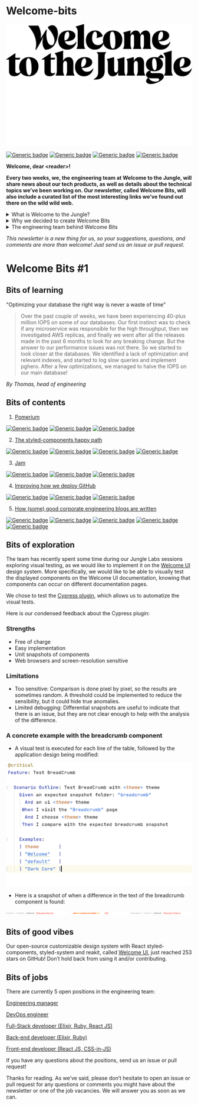 # Welcome-bits

![Logo](WTTJ_Logo_Black_RGB.png)
![Logo](WTTJ_Logo_White_RGB.png)

[![Generic badge](https://img.shields.io/badge/Type-Newsletter-red)](https://medium.com/wttj-tech)
[![Generic badge](https://img.shields.io/badge/Frequency-Biweekly-blue)](https://medium.com/wttj-tech)
[![Generic badge](https://img.shields.io/badge/Available%20positions%20in%20the%20team-5-green)](https://www.welcometothejungle.com/fr/companies/wttj/jobs) 
[![Generic badge](https://img.shields.io/badge/Available%20articles%20on%20engineering%20blog-6-yellow)](https://medium.com/wttj-tech) 


**Welcome, dear \<reader>!**

**Every two weeks, we, the engineering team at Welcome to the Jungle, will share news about our tech products, as well as details about the technical topics we’ve been working on. Our newsletter, called Welcome Bits, will also include a curated list of the most interesting links we’ve found out there on the wild wild web.**

<details>
<summary>What is Welcome to the Jungle?</summary>
<p>

<a href="https://www.welcometothejungle.com/fr">Welcome to the Jungle</a> is building the new experience at work. We use content and technology to transform every step of the employee experience, to help companies offer a better, more human experience in the workplace.</p>
</details>

<details>
<summary>Why we decided to create Welcome Bits</summary>
<p>
  
Learning and sharing knowledge is part of the engineering team’s DNA. For example, since Welcome to the Jungle launched, Jungle Labs sessions have been organized each month so that developers in the team can spend some time away from their daily tasks to learn new stuff, grow technically, and share it with the rest of the team (which is not always an easy exercise for the shyest among us).

So it seemed obvious to us that we should extend this learning and sharing experience to the outside world—meaning you, dear readers. And we hope you will enjoy reading about what we’ve discovered as much as we enjoy writing about it!</p>
</details>

<details>
<summary>The engineering team behind Welcome Bits</summary>
<p>
  
The team is currently made up of 14 developers, but we’re part of a bigger team called (no prizes for guessing) “the tech team,” which also encompasses product, data, design and QA people.

There are currently only men in our engineering team, but as diversity is a value that’s dear to our heart, our tech recruiter Xavier is working hard to hire women too. If you are a woman who codes, please check our current available positions and apply if you are interested!

Welcome to the Jungle is based in Paris, France, but 65% of us are working in full remote mode, which means that some of us can code while enjoying a beautiful view of the mountains or ocean.

The engineering team is composed of back-end, full-stack, and front-end developers, as well as one DevOps engineer and one head of engineering. We are working with Elixir, Ruby, and React JS, among other technologies (you can check <a href="https://www.welcometothejungle.com/fr/companies/wttj/tech">our full stack</a> for more details).

If you want to know more about our team, and the tech team in general, take a look at <a href="https://youtu.be/9QAV5r-sFhI">the filmed interview with Kevin</a>, our beloved CTO.</p>
</details>

*This newsletter is a new thing for us, so your suggestions, questions, and comments are more than welcome! Just send us an issue or pull request.*

# Welcome Bits #1

## Bits of learning

"Optimizing your database the right way is never a waste of time"

> Over the past couple of weeks, we have been experiencing 40-plus million IOPS on some of our databases. Our first instinct was to check if any microservice was responsible for the high throughput, then we investigated AWS replicas, and finally we went after all the releases made in the past 6 months to look for any breaking change. But the answer to our performance issues was not there. So we started to look closer at the databases. We identified a lack of optimization and relevant indexes, and started to log slow queries and implement pghero. After a few optimizations, we managed to halve the IOPS on our main database!

*By Thomas, head of engineering*

## Bits of contents

1. [Pomerium](https://github.com/pomerium/pomerium) 

[![Generic badge](https://img.shields.io/badge/-OpenVPN%20alternative-lightgrey)](https://medium.com/wttj-tech) [![Generic badge](https://img.shields.io/badge/-Kubernetes%20API%20Proxy-lightgrey)](https://medium.com/wttj-tech) [![Generic badge](https://img.shields.io/badge/-Identity%20and%20policy%20management-lightgrey)](https://medium.com/wttj-tech)


2. [The styled-components happy path](https://www.joshwcomeau.com/css/styled-components/) 

[![Generic badge](https://img.shields.io/badge/-Josh%20Comeau-lightgrey)](https://medium.com/wttj-tech) [![Generic badge](https://img.shields.io/badge/-Lighter%20CSS%20files-lightgrey)](https://medium.com/wttj-tech) [![Generic badge](https://img.shields.io/badge/-CSS%20variables-lightgrey)](https://medium.com/wttj-tech) [![Generic badge](https://img.shields.io/badge/-Single%20source%20of%20styles-lightgrey)](https://medium.com/wttj-tech)


3. [Jam](https://jam.dev) 

[![Generic badge](https://img.shields.io/badge/-Building%20websites-lightgrey)](https://medium.com/wttj-tech) [![Generic badge](https://img.shields.io/badge/-Collaborative-lightgrey)](https://medium.com/wttj-tech) [![Generic badge](https://img.shields.io/badge/-Beta-lightgrey)](https://medium.com/wttj-tech)


4. [Improving how we deploy GitHub](https://github.blog/2021-01-25-improving-how-we-deploy-github/) 

[![Generic badge](https://img.shields.io/badge/-Slack-lightgrey)](https://medium.com/wttj-tech) [![Generic badge](https://img.shields.io/badge/-Overview%20of%20deploys-lightgrey)](https://medium.com/wttj-tech) [![Generic badge](https://img.shields.io/badge/-Automation-lightgrey)](https://medium.com/wttj-tech)

5. [How (some) good corporate engineering blogs are written](https://danluu.com/corp-eng-blogs/) 

[![Generic badge](https://img.shields.io/badge/-Engineering%20blogs-lightgrey)](https://medium.com/wttj-tech) [![Generic badge](https://img.shields.io/badge/-Best%20practices-lightgrey)](https://medium.com/wttj-tech) [![Generic badge](https://img.shields.io/badge/-Cloudflare-lightgrey)](https://medium.com/wttj-tech) [![Generic badge](https://img.shields.io/badge/-Segment-lightgrey)](https://medium.com/wttj-tech) [![Generic badge](https://img.shields.io/badge/-Heap-lightgrey)](https://medium.com/wttj-tech)

## Bits of exploration

The team has recently spent some time during our Jungle Labs sessions exploring visual testing, as we would like to implement it on the [Welcome UI](https://github.com/WTTJ/welcome-ui) design system. More specifically, we would like to be able to visually test the displayed components on the Welcome UI documentation, knowing that components can occur on different documentation pages.

We chose to test the [Cypress plugin](https://docs.cypress.io/guides/tooling/visual-testing.html#Functional-vs-visual-testing), which allows us to automatize the visual tests. 

Here is our condensed feedback about the Cypress plugin:

### Strengths
- Free of charge
- Easy implementation
- Unit snapshots of components
- Web browsers and screen-resolution sensitive

### Limitations
- Too sensitive: 
Comparison is done pixel by pixel, so the results are sometimes random. A threshold could be implemented to reduce the sensibility, but it could hide true anomalies.
- Limited debugging:
Differential snapshots are useful to indicate that there is an issue, but they are not clear enough to help with the analysis of the difference.

### A concrete example with the breadcrumb component
- A visual test is executed for each line of the table, followed by the application design being modified:

![Screenshot](screenshot_test_cypress_plugin.png)

- Here is a snapshot of when a difference in the text of the breadcrumb component is found:

![Snapshot](snapshot_diff_cypress_plugin.png)

## Bits of good vibes

Our open-source customizable design system with React styled-components, styled-system and reakit, called [Welcome UI](https://github.com/WTTJ/welcome-ui), just reached 253 stars on GitHub! Don’t hold back from using it and/or contributing.

## Bits of jobs

There are currently 5 open positions in the engineering team:

[Engineering manager](https://www.welcometothejungle.com/en/companies/wttj/jobs/engineering-manager_paris)

[DevOps engineer](https://www.welcometothejungle.com/en/companies/wttj/jobs/devops-engineer_paris)

[Full-Stack developer (Elixir, Ruby, React JS)](https://www.welcometothejungle.com/en/companies/wttj/jobs/full-stack-developer-ruby-elixir-react-js_paris)

[Back-end developer (Elixir, Ruby)](https://www.welcometothejungle.com/en/companies/wttj/jobs/backend-developer-ruby-elixir_paris_WTTJ_9MP4PxM)

[Front-end developer (React JS, CSS-in-JS)](https://www.welcometothejungle.com/en/companies/wttj/jobs/frontend-developer-react-js-css-in-js_paris)

If you have any questions about the positions, send us an issue or pull request!


Thanks for reading. As we’ve said, please don’t hesitate to open an issue or pull request for any questions or comments you might have about the newsletter or one of the job vacancies. We will answer you as soon as we can.
